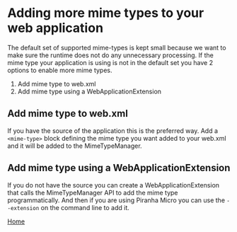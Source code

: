 # Adding more mime types to your web application

The default set of supported mime-types is kept small because we want to make
sure the runtime does not do any unnecessary processing. If the mime type your
application is using is not in the default set you have 2 options to enable
more mime types.

1. Add mime type to web.xml
2. Add mime type using a WebApplicationExtension

## Add mime type to web.xml

If you have the source of the application this is the preferred way. Add a
`<mime-type>` block defining the mime type you want added to your web.xml and
it will be added to the MimeTypeManager.

## Add mime type using a WebApplicationExtension

If you do not have the source you can create a WebApplicationExtension that
calls the MimeTypeManager API to add the mime type programmatically. And then
if you are using Piranha Micro you can use the `--extension` on the command
line to add it.

[Home](../overview.md)
